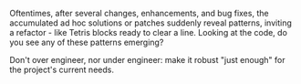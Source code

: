 Oftentimes, after several changes, enhancements, and bug fixes, the accumulated ad hoc solutions or patches suddenly reveal patterns, inviting a refactor - like Tetris blocks ready to clear a line.
Looking at the code, do you see any of these patterns emerging?

Don't over engineer, nor under engineer: make it robust "just enough" for the project's current needs.